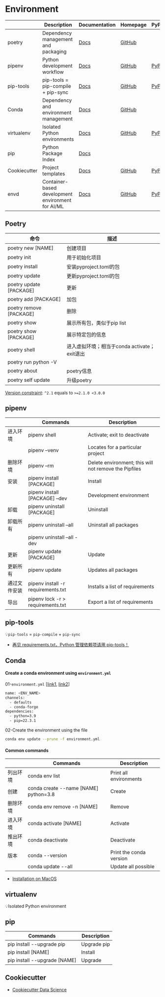 # Environment

|  | Description | Documentation | Homepage | PyPI |
| --- | --- | --- | --- | --- |
| poetry | Dependency management and packaging | [Docs](https://python-poetry.org/docs/) | [GitHub](https://github.com/python-poetry/poetry) |  |
| pipenv | Python development workflow | [Docs](https://pipenv.pypa.io/en/latest/) | [GitHub](https://github.com/pypa/pipenv) | [PyPI](https://pypi.org/project/pipenv/) |
| pip-tools | pip-tools = pip-compile + pip-sync | [Docs](https://pip-tools.readthedocs.io/en/latest/) | [GitHub](https://github.com/jazzband/pip-tools) | [PyPI](https://pypi.org/project/pip-tools/) |
| Conda | Dependency and environment management | [Docs](https://docs.conda.io/en/latest/) | [GitHub](https://github.com/conda/conda) |  |
| virtualenv | Isolated Python environments | [Docs](https://virtualenv.pypa.io/en/latest/index.html) | [GitHub](https://github.com/pypa/virtualenv) | [PyPI](https://pypi.org/project/virtualenv/) |
| pip | Python Package Index | [Docs](https://pypi.org/) |  |  |
| Cookiecutter | Project templates | [Docs](https://cookiecutter.readthedocs.io/en/stable/) | [GitHub](https://github.com/cookiecutter/cookiecutter) | [PyPI](https://pypi.org/project/cookiecutter/) |
| envd | Container-based development environment for AI/ML | [Docs](https://envd.tensorchord.ai/) | [GitHub](https://github.com/tensorchord/envd) | [PyPI](https://pypi.org/project/envd/) |

## Poetry

| 命令 |  描述 |
| --- | --- |
| poetry new [NAME] | 创建项目 |
| poetry init | 用于初始化项目 |
| poetry install | 安装pyproject.toml的包 |
| poetry update | 更新pyproject.toml的包 |
| poetry update [PACKAGE] | 更新 |
| poetry add [PACKAGE] | 加包 |
| poetry remove [PACKAGE] | 删除 |
| poetry show | 展示所有包，类似于pip list |
| poetry show [PACKAGE] | 展示特定包的信息 |
| poetry shell | 进入虚拟环境；相当于conda activate；exit退出 |
| poetry run python -V |  |
| poetry about | poetry信息 |
| poetry self update | 升级poetry |

[Version constraint](https://python-poetry.org/docs/basic-usage/#version-constraints): `^2.1` equals to `>=2.1.0 <3.0.0`

## pipenv

|  | Commands | Description |
| --- | --- | --- |
| 进入环境 | pipenv shell | Activate; exit to deactivate |
|  | pipenv –venv | Locates for a particular project |
| 删除环境 | pipenv –rm | Delete environment; this will not remove the Pipfiles |
| 安装 | pipenv install [PACKAGE] | Install |
|  | pipenv install [PACKAGE] –dev | Development environment |
| 卸载 | pipenv uninstall [PACKAGE] | Uninstall |
| 卸载所有 | pipenv uninstall –all | Uninstall all packages |
|  | pipenv uninstall –all -dev |  |
| 更新 | pipenv update [PACKAGE] | Update |
| 更新所有 | pipenv update | Updates all packages |
| 通过文件安装 | pipenv install -r requirements.txt | Installs a list of requirements |
| 导出 | pipenv lock -r > requirements.txt | Export a list of requirements |

## pip-tools

💡`pip-tools` = `pip-compile` + `pip-sync`

- [再见 requirements.txt，Python 管理依赖项请用 pip-tools！](https://zhuanlan.zhihu.com/p/486778776)

## Conda

#### Create a conda environment using `environment.yml`

01-`environment.yml` [[link1](https://conda.io/projects/conda/en/latest/user-guide/tasks/manage-environments.html#creating-an-environment-from-an-environment-yml-file), [link2](https://conda.io/projects/conda/en/latest/user-guide/tasks/manage-environments.html#creating-an-environment-file-manually)]

```bash
name: <ENV_NAME>
channels:
  - defaults
  - conda-forge
dependencies:
  - python=3.9
  - pip=22.3.1
```

02-Create the environment using the file

```bash
conda env update --prune -f environment.yml
```

#### Common commands

|  | Commands | Description |
| --- | --- | --- |
| 列出环境 | conda env list | Print all environments |
| 创建 | conda create --name [NAME] python=3.8 | Create |
| 删除环境 | conda env remove -n [NAME] | Remove |
| 进入环境 | conda activate [NAME] | Activate |
| 推出环境 | conda deactivate | Deactivate  |
| 版本 | conda --version | Print the conda version |
|  | conda update --all | Update all possible |

- [Installation on MacOS](https://docs.conda.io/projects/conda/en/stable/user-guide/install/macos.html)

## virtualenv

💡Isolated Python environment

pip
---

| Commands                     | Description |
| ---------------------------- | ----------- |
| pip install --upgrade pip    | Upgrade pip |
| pip install [NAME]           | Install     |
| pip install --upgrade [NAME] | Upgrade     |

Cookiecutter
---

- [Cookiecutter Data Science](http://drivendata.github.io/cookiecutter-data-science/)
